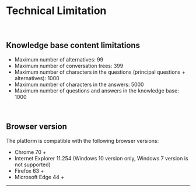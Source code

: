**Technical Limitation**
=================

<br/>

**Knowledge base content limitations**
-----------------

-   Maximum number of alternatives: 99
-   Maximum number of conversation trees: 399
-   Maximum number of characters in the questions (principal questions +
    alternatives): 1000
-   Maximum number of characters in the answers: 5000
-   Maximum number of questions and answers in the knowledge base: 1000

<br/>

**Browser version**
-------------------

The platform is compatible with the following browser versions:

-   Chrome 70 +
-   Internet Explorer 11.254 (Windows 10 version only, Windows 7 version is not
    supported)
-   Firefox 63 +
-   Microsoft Edge 44 +



---


<Hubspot />
<Clarity />
<GoogleAnalytics />